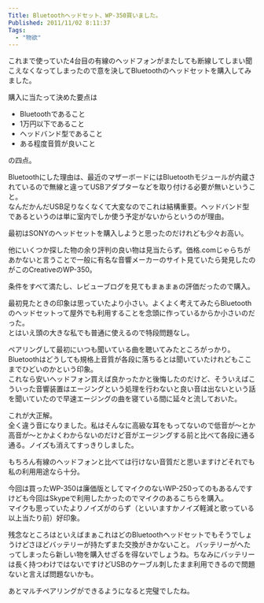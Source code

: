 ```yaml
---
Title: Bluetoothヘッドセット、WP-350買いました。
Published: 2011/11/02 8:11:37
Tags:
  - "物欲"
---
```

これまで使っていた4台目の有線のヘッドフォンがまたしても断線してしまい聞こえなくなってしまったので意を決してBluetoothのヘッドセットを購入してみました。

購入に当たって決めた要点は

- Bluetoothであること
- 1万円以下であること
- ヘッドバンド型であること
- ある程度音質が良いこと

の四点。

Bluetoothにした理由は、最近のマザーボードにはBluetoothモジュールが内蔵されているので無線と違ってUSBアダプターなどを取り付ける必要が無いということ。  
なんだかんだUSB足りなくなくて大変なのでこれは結構重要。ヘッドバンド型であるというのは単に室内でしか使う予定がないからというのが理由。

最初はSONYのヘッドセットを購入しようと思ったのだけれども少々お高い。

他にいくつか探した物の余り評判の良い物は見当たらず。価格.comじゃらちがあかないと言うことで一般に有名な音響メーカーのサイト見ていたら発見したのがこのCreativeのWP-350。

条件をすべて満たし、レビューブログを見てもまぁまぁの評価だったので購入。

最初見たときの印象は思っていたより小さい。よくよく考えてみたらBluetoothのヘッドセットって屋外でも利用することを念頭に作っているからか小さいのだった。  
とはいえ頭の大きな私でも普通に使えるので特段問題なし。

ペアリングして最初にいつも聞いている曲を聴いてみたところがっかり。Bluetoothはどうしても規格上音質が各段に落ちるとは聞いていたけれどもここまでひどいのかという印象。  
これなら安いヘッドフォン買えば良かったかと後悔したのだけど、そういえばこういった音響装置はエージングという処理を行わないと良い音は出ないという話を聞いていたので早速エージングの曲を寝ている間に延々と流しておいた。

これが大正解。  
全く違う音になりました。私はそんなに高級な耳をもってないので低音が～とか高音が～とかよくわからないのだけど音がエージングする前と比べて各段に通る通る。ノイズも消えてすっきりしました。

もちろん有線のヘッドフォンと比べては行けない音質だと思いますけどそれでも私の利用用途なら十分。

今回は買ったWP-350は廉価版としてマイクのないWP-250ってのもあるんですけども今回はSkypeで利用したかったのでマイクのあるこちらを購入。  
マイクも思っていたよりノイズがのらず（といいますかノイズ軽減と歌っている以上当たり前）好印象。

残念なところはといえばまぁこれはどのBluetoothヘッドセットでもそうでしょうけどさほどバッテリーが持たずまた交換がきかないこと。 
バッテリーがへたってしまったら新しい物を購入せざるを得ないでしょうね。ちなみにバッテリーは長く持つわけではないですけどUSBのケーブル刺したまま利用できるので問題ないと言えば問題ないかも。

あとマルチペアリングができるようになると完璧でしたね。